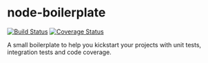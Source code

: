# node-boilerplate

[![Build Status](https://travis-ci.org/5orenso/instagram-analyzer.svg)](https://travis-ci.org/5orenso/instagram-analyzer)
[![Coverage Status](https://coveralls.io/repos/5orenso/instagram-analyzer/badge.svg)](https://coveralls.io/r/5orenso/instagram-analyzer)

A small boilerplate to help you kickstart your projects with unit tests, integration tests and code coverage.

